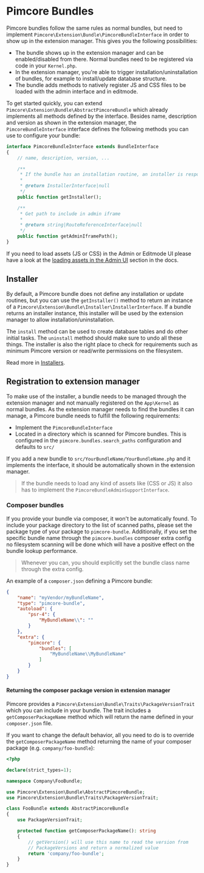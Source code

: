 # Pimcore Bundles

Pimcore bundles follow the same rules as normal bundles, but need to implement `Pimcore\Extension\Bundle\PimcoreBundleInterface`
in order to show up in the extension manager. This gives you the following possibilities:

* The bundle shows up in the extension manager and can be enabled/disabled from there. Normal bundles need to be registered
  via code in your `Kernel.php`.
* In the extension manager, you're able to trigger installation/uninstallation of bundles, for example to install/update 
  database structure.
* The bundle adds methods to natively register JS and CSS files to be loaded with the admin interface and in editmode. 

To get started quickly, you can extend `Pimcore\Extension\Bundle\AbstractPimcoreBundle` which already implements all methods
defined by the interface. Besides name, description and version as shown in the extension manager, the `PimcoreBundleInterface` interface defines the following methods you
can use to configure your bundle:

```php
interface PimcoreBundleInterface extends BundleInterface
{
    // name, description, version, ...

    /**
     * If the bundle has an installation routine, an installer is responsible of handling installation related tasks
     *
     * @return InstallerInterface|null
     */
    public function getInstaller();

    /**
     * Get path to include in admin iframe
     *
     * @return string|RouteReferenceInterface|null
     */
    public function getAdminIframePath();
}
```

If you need to load assets (JS or CSS) in the Admin or Editmode UI please have a look at the [loading assets in the Admin UI](../13_Loading_Admin_UI_Assets.md) section in the docs.

## Installer

By default, a Pimcore bundle does not define any installation or update routines, but you can use the `getInstaller()` method
to return an instance of a `Pimcore\Extension\Bundle\Installer\InstallerInterface`. If a bundle returns an installer instance,
this installer will be used by the extension manager to allow installation/uninstallation.

The `install` method can be used to create database tables and do other initial tasks. The `uninstall` method should make
sure to undo all these things. The installer is also the right place to check for requirements such as minimum Pimcore
version or read/write permissions on the filesystem.

Read more in [Installers](./01_Installers.md).

## Registration to extension manager

To make use of the installer, a bundle needs to be managed through the extension manager and not manually registered on
the `App\Kernel` as normal bundles. As the extension manager needs to find the bundles it can manage, a Pimcore bundle needs
to fulfill the following requirements:

  * Implement the `PimcoreBundleInterface`
  * Located in a directory which is scanned for Pimcore bundles. This is configured in the `pimcore.bundles.search_paths`
    configuration and defaults to `src/`
    
If you add a new bundle to `src/YourBundleName/YourBundleName.php` and it implements the interface, it should be automatically
shown in the extension manager.

> If the bundle needs to load any kind of assets like (CSS or JS) it also has to implement the `PimcoreBundleAdminSupportInterface`.

### Composer bundles

If you provide your bundle via composer, it won't be automatically found. To include your package directory to the list 
of scanned paths, please set the package type of your package to `pimcore-bundle`. Additionally, if you set the specific
bundle name through the `pimcore.bundles` composer extra config no filesystem scanning will be done which will have a
positive effect on the bundle lookup performance.

> Whenever you can, you should explicitly set the bundle class name through the extra config.

An example of a `composer.json` defining a Pimcore bundle:

```json
{
    "name": "myVendor/myBundleName",
    "type": "pimcore-bundle",
    "autoload": {
        "psr-4": {
            "MyBundleName\\": ""
        }
    },
    "extra": {
        "pimcore": {
            "bundles": [
                "MyBundleName\\MyBundleName"
            ]
        }
    }
}
```

#### Returning the composer package version in extension manager

Pimcore provides a `Pimcore\Extension\Bundle\Traits\PackageVersionTrait` which you can include in your bundle. The trait
includes a `getComposerPackageName` method which will return the name defined in your `composer.json` file.

If you want to change the default behavior, all you need to do is to override the `getComposerPackageName` method returning
the name of your composer package (e.g. `company/foo-bundle`):

```php
<?php

declare(strict_types=1);

namespace Company\FooBundle;

use Pimcore\Extension\Bundle\AbstractPimcoreBundle;
use Pimcore\Extension\Bundle\Traits\PackageVersionTrait;

class FooBundle extends AbstractPimcoreBundle
{
    use PackageVersionTrait;

    protected function getComposerPackageName(): string
    {
        // getVersion() will use this name to read the version from
        // PackageVersions and return a normalized value
        return 'company/foo-bundle';
    }
}
```
